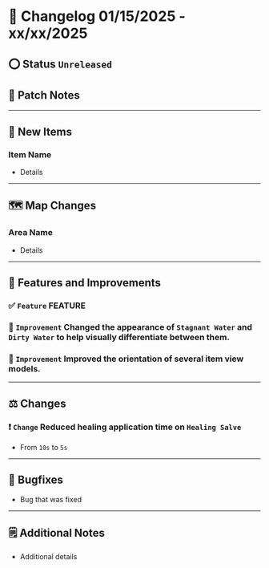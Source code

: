 # 📑 Changelog 01/15/2025 - xx/xx/2025

<!-- ## 🟢 Status `Released`  -->
## ⭕ Status `Unreleased`

## 💬 Patch Notes

________

## 🔫 New Items

### Item Name
- Details

________

## 🗺️ Map Changes

### Area Name
- Details

________

## 📢 Features and Improvements

### ✅ `Feature` FEATURE

### 🔼 `Improvement` Changed the appearance of `Stagnant Water` and `Dirty Water` to help visually differentiate between them.

### 🔼 `Improvement` Improved the orientation of several item view models.

________

## ⚖️ Changes

### ❗ `Change` Reduced healing application time on `Healing Salve`
- From `10s` to `5s`
________

## 🐛 Bugfixes
- Bug that was fixed

________

## 🗒️ Additional Notes
- Additional details
